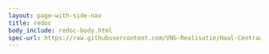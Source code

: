 ```yaml
---
layout: page-with-side-nav
title: redoc
body_include: redoc-body.html
spec-url: https://raw.githubusercontent.com/VNG-Realisatie/Haal-Centraal-BRK-bevragen/d4b97496c8717e01829d37b50f2300fad168b6ae/specificatie/genereervariant/openapi.yaml
---
```

<redoc spec-url='{{ page.spec-url}}'></redoc>